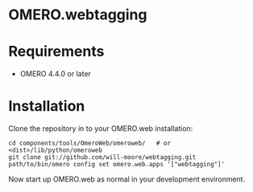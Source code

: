 OMERO.webtagging
================

Requirements
============

* OMERO 4.4.0 or later

Installation
============

Clone the repository in to your OMERO.web installation:

    cd components/tools/OmeroWeb/omeroweb/   # or <dist>/lib/python/omeroweb
    git clone git://github.com/will-moore/webtagging.git
    path/to/bin/omero config set omero.web.apps '["webtagging"]'

Now start up OMERO.web as normal in your development environment.
